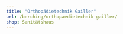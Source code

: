 ```yaml
---
title: "Orthopädietechnik Gailler"
url: /berching/orthopaedietechnik-gailler/
shop: Sanitätshaus
---
```

